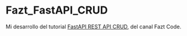 # Fazt_FastAPI_CRUD
Mi desarrollo del tutorial [FastAPI REST API CRUD](https://www.youtube.com/watch?v=_eWEmRWhk9A), del canal Fazt Code.
